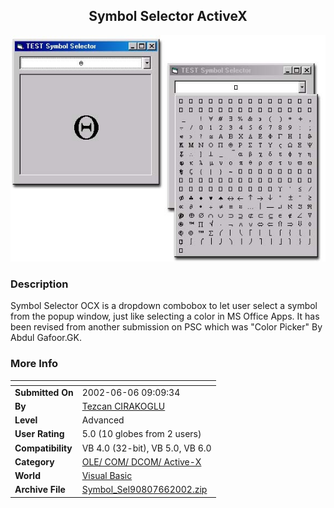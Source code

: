 ﻿<div align="center">

## Symbol Selector ActiveX

<img src="PIC200266216173689.jpg">
</div>

### Description

Symbol Selector OCX is a dropdown combobox to let user select a symbol from the popup window, just like selecting a color in MS Office Apps. It has been revised from another submission on PSC which was "Color Picker" By Abdul Gafoor.GK.
 
### More Info
 


<span>             |<span>
---                |---
**Submitted On**   |2002-06-06 09:09:34
**By**             |[Tezcan CIRAKOGLU](https://github.com/Planet-Source-Code/PSCIndex/blob/master/ByAuthor/tezcan-cirakoglu.md)
**Level**          |Advanced
**User Rating**    |5.0 (10 globes from 2 users)
**Compatibility**  |VB 4\.0 \(32\-bit\), VB 5\.0, VB 6\.0
**Category**       |[OLE/ COM/ DCOM/ Active\-X](https://github.com/Planet-Source-Code/PSCIndex/blob/master/ByCategory/ole-com-dcom-active-x__1-29.md)
**World**          |[Visual Basic](https://github.com/Planet-Source-Code/PSCIndex/blob/master/ByWorld/visual-basic.md)
**Archive File**   |[Symbol\_Sel90807662002\.zip](https://github.com/Planet-Source-Code/tezcan-cirakoglu-symbol-selector-activex__1-35521/archive/master.zip)









